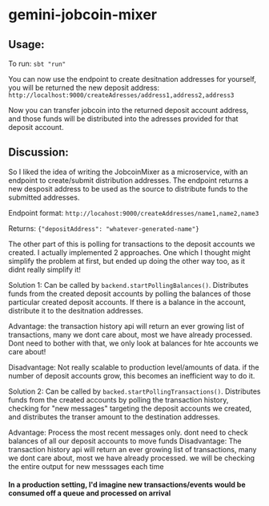 # gemini-jobcoin-mixer

## Usage:
 To run:
 `sbt "run"`
 
You can now use the endpoint to create desitnation addresses for yourself, you will be returned the new deposit address:
`http://localhost:9000/createAdresses/address1,address2,address3`

Now you can transfer jobcoin into the returned deposit account address, and those funds will be distributed into the adresses provided for that deposit account.

## Discussion:

So I liked the idea of writing the JobcoinMixer as a microservice, with an endpoint to create/submit distribution addresses. The endpoint returns a new desposit address to be used as the source to distribute funds to the submitted addresses.

Endpoint format: `http://locahost:9000/createAddresses/name1,name2,name3`

Returns: `{"depositAddress": "whatever-generated-name"}`

The other part of this is polling for transactions to the deposit accounts we created. I actually implemented 2 approaches. One which I thought might simplify the problem at first, but ended up doing the other way too, as it didnt really simplify it!

Solution 1: Can be called by `backend.startPollingBalances()`. Distributes funds from the created deposit accounts by polling the balances of those particular created deposit accounts. If there is a balance in the account, distribute it to the desitnation addresses. 

Advantage: the transaction history api will return an ever growing list of transactions, many we dont care about, most we have already processed. Dont need to bother with that, we only look at balances for hte accounts we care about!

Disadvantage: Not really scalable to production level/amounts of data. if the number of deposit accounts grow, this becomes an inefficient way to do it.

Solution 2: Can be called by `backed.startPollingTransactions()`. Distributes funds from the created accounts by polling the transaction history, checking for "new messages" targeting the deposit accounts we created, and distributes the transer amount to the destination addresses.

Advantage: Process the most recent messages only. dont need to check balances of all our deposit accounts to move funds
Disadvantage: The transaction history api will return an ever growing list of transactions, many we dont care about, most we have already processed. we will be checking the entire output for new messsages each time

#### In a production setting, I'd imagine new transactions/events would be consumed off a queue and processed on arrival



